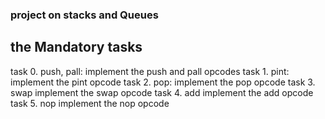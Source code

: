 ### project on stacks and Queues ####

## the Mandatory tasks ##
task 0. push, pall:
implement the push and pall opcodes
task 1. pint:
implement the pint opcode
task 2. pop:
implement the pop opcode
task 3. swap
implement the swap opcode
task 4. add
implement the add opcode
task 5. nop
implement the nop opcode

